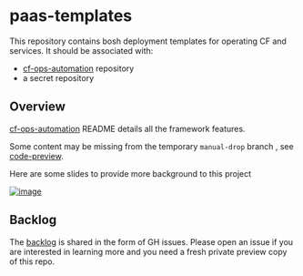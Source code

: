 # paas-templates

This repository contains bosh deployment templates for operating CF and services. It should be associated with:
  - [cf-ops-automation](https://github.com/orange-cloudfoundry/cf-ops-automation) repository 
  - a secret repository 

## Overview

[cf-ops-automation](https://github.com/orange-cloudfoundry/cf-ops-automation) README details all the framework features.

Some content may be missing from the temporary `manual-drop` branch , see [code-preview](Readme-code-preview.md).

Here are some slides to provide more background to this project

[![image](https://user-images.githubusercontent.com/4748380/45744218-4cd64c00-bbfe-11e8-9c13-73e798c49427.png)](https://goo.gl/KCLcPm)

## Backlog

The [backlog](https://github.com/orange-cloudfoundry/paas-templates/projects/2) is shared in the form of GH issues. Please open an issue if you are interested in learning more and you need a fresh private preview copy of this repo.

<!-- hidden text for testing PR restrictions -->
